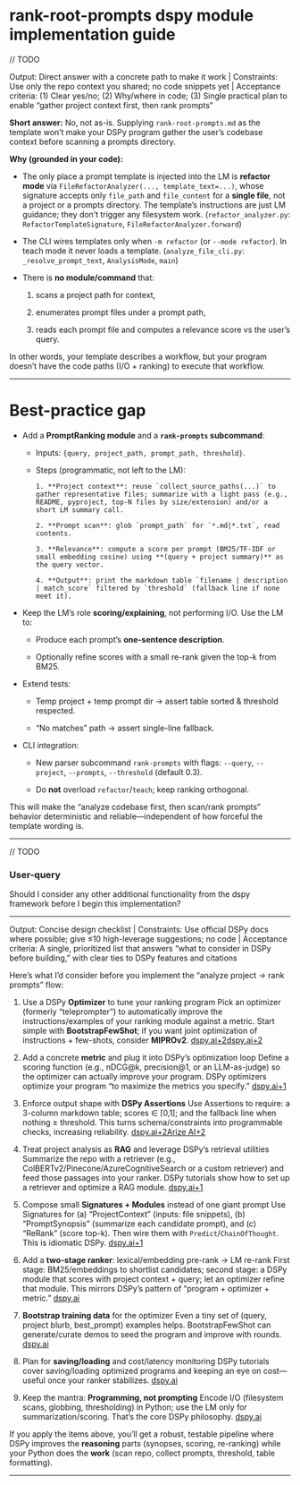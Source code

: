 # rank-root-prompts dspy module implementation guide

// TODO

Output: Direct answer with a concrete path to make it work | Constraints: Use only the repo context you shared; no code snippets yet | Acceptance criteria: (1) Clear yes/no; (2) Why/where in code; (3) Single practical plan to enable “gather project context first, then rank prompts”

**Short answer:** No, not as-is. Supplying `rank-root-prompts.md` as the template won’t make your DSPy program gather the user’s codebase context before scanning a prompts directory.

**Why (grounded in your code):**

* The only place a prompt template is injected into the LM is **refactor mode** via `FileRefactorAnalyzer(..., template_text=...)`, whose signature accepts only `file_path` and `file_content` for a **single file**, not a project or a prompts directory. The template’s instructions are just LM guidance; they don’t trigger any filesystem work. (`refactor_analyzer.py`: `RefactorTemplateSignature`, `FileRefactorAnalyzer.forward`)

* The CLI wires templates only when `-m refactor` (or `--mode refactor`). In teach mode it never loads a template. (`analyze_file_cli.py`: `_resolve_prompt_text`, `AnalysisMode`, `main`)

* There is **no module/command** that:

    1. scans a project path for context,

    2. enumerates prompt files under a prompt path,

    3. reads each prompt file and computes a relevance score vs the user’s query.

In other words, your template describes a workflow, but your program doesn’t have the code paths (I/O + ranking) to execute that workflow.

---

Best-practice gap
=================

* Add a **PromptRanking module** and a **`rank-prompts` subcommand**:

  * Inputs: `{query, project_path, prompt_path, threshold}`.

  * Steps (programmatic, not left to the LM):

        1. **Project context**: reuse `collect_source_paths(...)` to gather representative files; summarize with a light pass (e.g., README, pyproject, top-N files by size/extension) and/or a short LM summary call.

        2. **Prompt scan**: glob `prompt_path` for `*.md|*.txt`, read contents.

        3. **Relevance**: compute a score per prompt (BM25/TF-IDF or small embedding cosine) using **(query + project summary)** as the query vector.

        4. **Output**: print the markdown table `filename | description | match_score` filtered by `threshold` (fallback line if none meet it).

* Keep the LM’s role **scoring/explaining**, not performing I/O. Use the LM to:

  * Produce each prompt’s **one-sentence description**.

  * Optionally refine scores with a small re-rank given the top-k from BM25.

* Extend tests:

  * Temp project + temp prompt dir → assert table sorted & threshold respected.

  * “No matches” path → assert single-line fallback.

* CLI integration:

  * New parser subcommand `rank-prompts` with flags: `--query`, `--project`, `--prompts`, `--threshold` (default 0.3).

  * Do **not** overload `refactor`/`teach`; keep ranking orthogonal.

This will make the “analyze codebase first, then scan/rank prompts” behavior deterministic and reliable—independent of how forceful the template wording is.

---

// TODO

### User-query

Should I consider any other additional functionality from the dspy framework before I begin this implementation?

---

Output: Concise design checklist | Constraints: Use official DSPy docs where possible; give ≤10 high-leverage suggestions; no code | Acceptance criteria: A single, prioritized list that answers “what to consider in DSPy before building,” with clear ties to DSPy features and citations

Here’s what I’d consider before you implement the “analyze project → rank prompts” flow:

1. Use a DSPy **Optimizer** to tune your ranking program
    Pick an optimizer (formerly “teleprompter”) to automatically improve the instructions/examples of your ranking module against a metric. Start simple with **BootstrapFewShot**; if you want joint optimization of instructions + few-shots, consider **MIPROv2**. [dspy.ai+2dspy.ai+2](https://dspy.ai/learn/optimization/optimizers/?utm_source=chatgpt.com)

2. Add a concrete **metric** and plug it into DSPy’s optimization loop
    Define a scoring function (e.g., nDCG@k, precision@1, or an LLM-as-judge) so the optimizer can actually improve your program. DSPy optimizers optimize your program “to maximize the metrics you specify.” [dspy.ai+1](https://dspy.ai/learn/optimization/optimizers/?utm_source=chatgpt.com)

3. Enforce output shape with **DSPy Assertions**
    Use Assertions to require: a 3-column markdown table; scores ∈ \[0,1\]; and the fallback line when nothing ≥ threshold. This turns schema/constraints into programmable checks, increasing reliability. [dspy.ai+2Arize AI+2](https://dspy.ai/learn/programming/7-assertions/?utm_source=chatgpt.com)

4. Treat project analysis as **RAG** and leverage DSPy’s retrieval utilities
    Summarize the repo with a retriever (e.g., ColBERTv2/Pinecone/AzureCognitiveSearch or a custom retriever) and feed those passages into your ranker. DSPy tutorials show how to set up a retriever and optimize a RAG module. [dspy.ai+1](https://dspy.ai/tutorials/rag/?utm_source=chatgpt.com)

5. Compose small **Signatures + Modules** instead of one giant prompt
    Use Signatures for (a) “ProjectContext” (inputs: file snippets), (b) “PromptSynopsis” (summarize each candidate prompt), and (c) “ReRank” (score top-k). Then wire them with `Predict`/`ChainOfThought`. This is idiomatic DSPy. [dspy.ai+1](https://dspy.ai/learn/programming/signatures/?utm_source=chatgpt.com)

6. Add a **two-stage ranker**: lexical/embedding pre-rank → LM re-rank
    First stage: BM25/embeddings to shortlist candidates; second stage: a DSPy module that scores with project context + query; let an optimizer refine that module. This mirrors DSPy’s pattern of “program + optimizer + metric.” [dspy.ai](https://dspy.ai/learn/optimization/optimizers/?utm_source=chatgpt.com)

7. **Bootstrap training data** for the optimizer
    Even a tiny set of (query, project blurb, best\_prompt) examples helps. BootstrapFewShot can generate/curate demos to seed the program and improve with rounds. [dspy.ai](https://dspy.ai/api/optimizers/BootstrapFewShot/?utm_source=chatgpt.com)

8. Plan for **saving/loading** and cost/latency monitoring
    DSPy tutorials cover saving/loading optimized programs and keeping an eye on cost—useful once your ranker stabilizes. [dspy.ai](https://dspy.ai/tutorials/rag/?utm_source=chatgpt.com)

9. Keep the mantra: **Programming, not prompting**
    Encode I/O (filesystem scans, globbing, thresholding) in Python; use the LM only for summarization/scoring. That’s the core DSPy philosophy. [dspy.ai](https://dspy.ai/?utm_source=chatgpt.com)

If you apply the items above, you’ll get a robust, testable pipeline where DSPy improves the **reasoning** parts (synopses, scoring, re-ranking) while your Python does the **work** (scan repo, collect prompts, threshold, table formatting).

---
